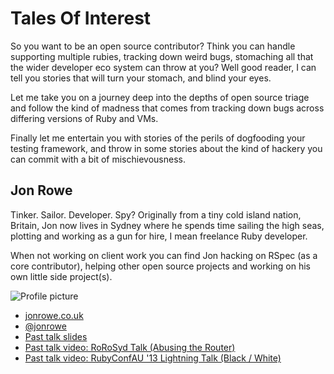 # Tales Of Interest

So you want to be an open source contributor? Think you can handle supporting
multiple rubies, tracking down weird bugs, stomaching all that the wider developer
eco system can throw at you? Well good reader, I can tell you stories that will
turn your stomach, and blind your eyes.

Let me take you on a journey deep into the depths of open source triage and
follow the kind of madness that comes from tracking down bugs across differing
versions of Ruby and VMs.

Finally let me entertain you with stories of the perils of dogfooding your
testing framework, and throw in some stories about the kind of hackery you
can commit with a bit of mischievousness.

## Jon Rowe

Tinker. Sailor. Developer. Spy? Originally from a tiny cold island nation,
Britain, Jon now lives in Sydney where he spends time sailing the high seas,
plotting and working as a gun for hire, I mean freelance Ruby developer.

When not working on client work you can find Jon hacking on RSpec (as a core
contributor), helping other open source projects and working on his own little
side project(s).

![Profile picture](./profile_picture.jpg)

- [jonrowe.co.uk](http://jonrowe.co.uk)
- [@jonrowe](https://twitter.com/JonRowe)
- [Past talk slides](https://speakerdeck.com/jonrowe)
- [Past talk video: RoRoSyd Talk (Abusing the Router)](http://vimeo.com/62675282)
- [Past talk video: RubyConfAU '13 Lightning Talk (Black / White)](http://vimeo.com/61342270)
